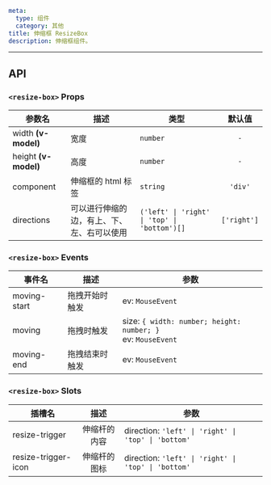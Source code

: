 ```yaml
meta:
  type: 组件
  category: 其他
title: 伸缩框 ResizeBox
description: 伸缩框组件。
```
---

<!--@include: ./__demo__/basic.md-->

<!--@include: ./__demo__/controlled.md-->

<!--@include: ./__demo__/layout.md-->

<!--@include: ./__demo__/custom-triggers.md-->

## API


### `<resize-box>` Props

|参数名|描述|类型|默认值|
|---|---|---|:---:|
|width **(v-model)**|宽度|`number`|`-`|
|height **(v-model)**|高度|`number`|`-`|
|component|伸缩框的 html 标签|`string`|`'div'`|
|directions|可以进行伸缩的边，有上、下、左、右可以使用|`('left' \| 'right' \| 'top' \| 'bottom')[]`|`['right']`|
### `<resize-box>` Events

|事件名|描述|参数|
|---|---|---|
|moving-start|拖拽开始时触发|ev: `MouseEvent`|
|moving|拖拽时触发|size: `{ width: number; height: number; }`<br>ev: `MouseEvent`|
|moving-end|拖拽结束时触发|ev: `MouseEvent`|
### `<resize-box>` Slots

|插槽名|描述|参数|
|---|:---:|---|
|resize-trigger|伸缩杆的内容|direction: `'left' \| 'right' \| 'top' \| 'bottom'`|
|resize-trigger-icon|伸缩杆的图标|direction: `'left' \| 'right' \| 'top' \| 'bottom'`|


